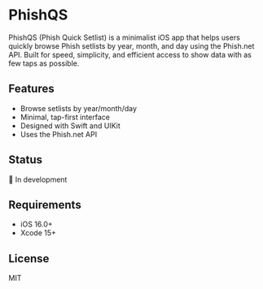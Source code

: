 # PhishQS

PhishQS (Phish Quick Setlist) is a minimalist iOS app that helps users quickly browse Phish setlists by year, month, and day using the Phish.net API. Built for speed, simplicity, and efficient access to show data with as few taps as possible.

## Features
- Browse setlists by year/month/day
- Minimal, tap-first interface
- Designed with Swift and UIKit
- Uses the Phish.net API

## Status
🚧 In development

## Requirements
- iOS 16.0+
- Xcode 15+

## License
MIT
